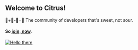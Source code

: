 ## Welcome to Citrus!

🍋+🍊-🔪=🍹
The community of developers that's sweet, not sour.

#### So [join, now](https://discord.com/invite/yCukuAC79B). 

[![Hello there](https://github.githubassets.com/images/mona-whisper.gif)](https://discord.com/invite/yCukuAC79B)
